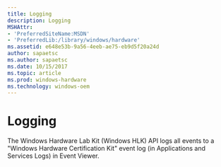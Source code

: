 ```yaml
---
title: Logging
description: Logging
MSHAttr:
- 'PreferredSiteName:MSDN'
- 'PreferredLib:/library/windows/hardware'
ms.assetid: e648e53b-9a56-4eeb-ae75-eb9d5f20a24d
author: sapaetsc
ms.author: sapaetsc
ms.date: 10/15/2017
ms.topic: article
ms.prod: windows-hardware
ms.technology: windows-oem
---
```


# Logging


The Windows Hardware Lab Kit (Windows HLK) API logs all events to a "Windows Hardware Certification Kit" event log (in Applications and Services Logs) in Event Viewer.

 

 






